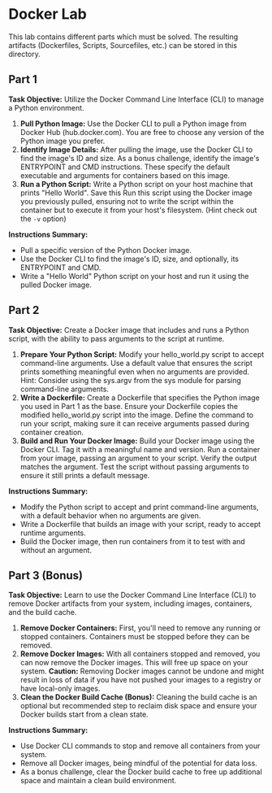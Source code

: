 # Docker Lab
This lab contains different parts which must be solved. The resulting artifacts (Dockerfiles, Scripts, Sourcefiles, etc.) can be stored in this directory.
## Part 1
**Task Objective:** Utilize the Docker Command Line Interface (CLI) to manage a Python environment.
1) **Pull Python Image:** Use the Docker CLI to pull a Python image from Docker Hub (hub.docker.com). You are free to choose any version of the Python image you prefer.
2) **Identify Image Details:** After pulling the image, use the Docker CLI to find the image's ID and size.
As a bonus challenge, identify the image's ENTRYPOINT and CMD instructions. These specify the default executable and arguments for containers based on this image.
3) **Run a Python Script:** Write a Python script on your host machine that prints "Hello World". Save this 
Run this script using the Docker image you previously pulled, ensuring not to write the script within the container but to execute it from your host's filesystem. (Hint check out the `-v` option)

**Instructions Summary:**
* Pull a specific version of the Python Docker image.
* Use the Docker CLI to find the image's ID, size, and optionally, its ENTRYPOINT and CMD.
* Write a "Hello World" Python script on your host and run it using the pulled Docker image.

## Part 2
**Task Objective:** Create a Docker image that includes and runs a Python script, with the ability to pass arguments to the script at runtime.
1) **Prepare Your Python Script:** Modify your hello_world.py script to accept command-line arguments. Use a default value that ensures the script prints something meaningful even when no arguments are provided.
Hint: Consider using the sys.argv from the sys module for parsing command-line arguments.
2) **Write a Dockerfile:** Create a Dockerfile that specifies the Python image you used in Part 1 as the base. Ensure your Dockerfile copies the modified hello_world.py script into the image. Define the command to run your script, making sure it can receive arguments passed during container creation.
3) **Build and Run Your Docker Image:** Build your Docker image using the Docker CLI. Tag it with a meaningful name and version. Run a container from your image, passing an argument to your script. Verify the output matches the argument. Test the script without passing arguments to ensure it still prints a default message.

**Instructions Summary:**
* Modify the Python script to accept and print command-line arguments, with a default behavior when no arguments are given.
* Write a Dockerfile that builds an image with your script, ready to accept runtime arguments.
* Build the Docker image, then run containers from it to test with and without an argument.

## Part 3 (Bonus)
**Task Objective:** Learn to use the Docker Command Line Interface (CLI) to remove Docker artifacts from your system, including images, containers, and the build cache.
1) **Remove Docker Containers:** First, you'll need to remove any running or stopped containers. Containers must be stopped before they can be removed.
2) **Remove Docker Images:** With all containers stopped and removed, you can now remove the Docker images. This will free up space on your system.
**Caution:** Removing Docker images cannot be undone and might result in loss of data if you have not pushed your images to a registry or have local-only images.
3) **Clean the Docker Build Cache (Bonus):** Cleaning the build cache is an optional but recommended step to reclaim disk space and ensure your Docker builds start from a clean state.

**Instructions Summary:**
* Use Docker CLI commands to stop and remove all containers from your system.
* Remove all Docker images, being mindful of the potential for data loss.
* As a bonus challenge, clear the Docker build cache to free up additional space and maintain a clean build environment.